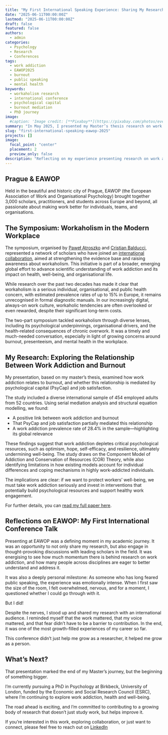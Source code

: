 ```yaml
---
title: "My First International Speaking Experience: Sharing My Research on Work Addiction at EAWOP 2025"
date: "2025-06-11T00:00:00Z"
lastmod: "2025-06-11T00:00:00Z"
draft: false
featured: false
authors:
  - admin
categories:
  - Psychology
  - Research
  - Conferences
tags:
  - work addiction
  - EAWOP2025
  - burnout
  - public speaking
  - mental health
keywords:
  - workaholism research
  - international conference
  - psychological capital
  - burnout mediation
  - PhD journey
image:
  #caption: 'Image credit: [**Pixabay**](https://pixabay.com/photos/event-venue-auditorium-meeting-1597531/)'
summary: "In May 2025, I presented my Master’s thesis research on work addiction at the European Association of Work and Organizational Psychology (EAWOP) Conference in Prague, marking my first international speaking engagement and a key milestone in my academic career."
slug: "first-international-speaking-eawop-2025"
projects: []
image:
  focal_point: "center"
  placement: 2
  preview_only: false
description: "Reflecting on my experience presenting research on work addiction at EAWOP 2025, the symposium on workaholism, and how it shaped my academic growth and future PhD plans."
---
```


## Prague & EAWOP

Held in the beautiful and historic city of Prague, EAWOP (the European Association of Work and Organisational Psychology) brought together 3,000 scholars, practitioners, and students across Europe and beyond, all passionate about making work better for individuals, teams, and organisations.

## The Symposium: Workaholism in the Modern Workplace

The symposium, organised by [Paweł Atroszko](https://www.researchgate.net/profile/Pawel-Atroszko) and [Cristian Balducci](https://www.researchgate.net/profile/Cristian-Balducci-2), represented a network of scholars who have joined an [international collaboration](https://workaddiction.org/), aimed at strengthening the evidence base and raising awareness about workaholism. This initiative is part of a broader, emerging global effort to advance scientific understanding of work addiction and its impact on health, well-being, and organisational life.

While research over the past two decades has made it clear that workaholism is a serious individual, organisational, and public health concern, with estimated prevalence rates of up to 15% in Europe, it remains unrecognised in formal diagnostic manuals. In our increasingly digital, always-on work culture, workaholic tendencies are often overlooked or even rewarded, despite their significant long-term costs.

The two-part symposium tackled workaholism through diverse lenses, including its psychological underpinnings, organisational drivers, and the health-related consequences of chronic overwork. It was a timely and much-needed conversation, especially in light of growing concerns around burnout, presenteeism, and mental health in the workplace.

## My Research: Exploring the Relationship Between Work Addiction and Burnout

My presentation, based on my master’s thesis, examined how work addiction relates to burnout, and whether this relationship is mediated by psychological capital (PsyCap) and job satisfaction.

The study included a diverse international sample of 454 employed adults from 52 countries. Using serial mediation analysis and structural equation modelling, we found:
- A positive link between work addiction and burnout
- That PsyCap and job satisfaction partially mediated this relationship
- A work addiction prevalence rate of 28.4% in the sample—highlighting its global relevance

These findings suggest that work addiction depletes critical psychological resources, such as optimism, hope, self-efficacy, and resilience, ultimately undermining well-being. The study draws on the Component Model of Addiction and Conservation of Resources (COR) Theory, while also identifying limitations in how existing models account for individual differences and coping mechanisms in highly work-addicted individuals.

The implications are clear: if we want to protect workers’ well-being, we must take work addiction seriously and invest in interventions that potentially build psychological resources and support healthy work engagement.

For further details, you can [read my full paper here](https://link.springer.com/epdf/10.1007/s11469-024-01397-8?sharing_token=lZdOQLBLW4URpcvTfI8Kwfe4RwlQNchNByi7wbcMAY6f0rfqCb_M7cr7EXbi8aXDj6HbwQnq08wsVnvq8X2eZz9Hzw-rV3X95sCIzU9VmE_kkkAcaPXrq4ix1IKi_W13J_kGw2GG6ft3kcuhqx3vLhKpdgY2bVpHQZVZPqhyFPs%3D).

## Reflections on EAWOP: My First International Conference Talk

Presenting at EAWOP was a defining moment in my academic journey. It was an opportunity to not only share my research, but also engage in thought-provoking discussions with leading scholars in the field. It was energising to see how much momentum there is behind research on work addiction, and how many people across disciplines are eager to better understand and address it.

It was also a deeply personal milestone: As someone who has long feared public speaking, the experience was emotionally intense. When I first saw the size of the room, I felt overwhelmed, nervous, and for a moment, I questioned whether I could go through with it.

But I did!

Despite the nerves, I stood up and shared my research with an international audience. I reminded myself that the work mattered, that my voice mattered, and that fear didn’t have to be a barrier to contribution. In the end, it was one of the most growth-filled experiences of my career so far.

This conference didn’t just help me grow as a researcher, it helped me grow as a person.

## What’s Next?

That presentation marked the end of my Master’s journey, but the beginning of something bigger.

I’m currently pursuing a PhD in Psychology at Birkbeck, University of London, funded by the Economic and Social Research Council (ESRC), where I’m continuing to explore work addiction, health and well-being.

The road ahead is exciting, and I’m committed to contributing to a growing body of research that doesn’t just study work, but helps improve it.

If you’re interested in this work, exploring collaboration, or just want to connect, please feel free to reach out on [LinkedIn](https://www.linkedin.com/in/stephanie-towch-4b2549206/)

